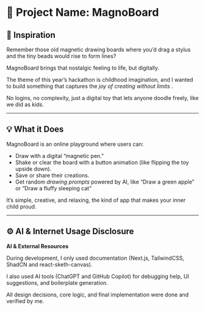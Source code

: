 # 🧲 **Project Name:** MagnoBoard

## 🧠 **Inspiration**

Remember those old magnetic drawing boards where you’d drag a stylus and the tiny beads would rise to form lines?

MagnoBoard brings that nostalgic feeling to life, but digitally.

The theme of this year’s hackathon is childhood imagination, and I wanted to build something that captures the  *joy of creating without limits* .

No logins, no complexity, just a digital toy that lets anyone doodle freely, like we did as kids.

---

## 💡 **What it Does**

MagnoBoard is an online playground where users can:

* Draw with a digital “magnetic pen.”
* Shake or clear the board with a button animation (like flipping the toy upside down).
* Save or share their creations.
* Get random *drawing prompts* powered by AI, like “Draw a green apple” or “Draw a fluffy sleeping cat”

It’s simple, creative, and relaxing, the kind of app that makes your inner child proud.

---

## ⚙️ AI & Internet Usage Disclosure

**AI & External Resources**

During development, I only used documentation (Next.js, TailwindCSS, ShadCN and react-sketh-canvas).

I also used AI tools (ChatGPT and GitHub Copilot) for debugging help, UI suggestions, and boilerplate generation.

All design decisions, core logic, and final implementation were done and verified by me.
